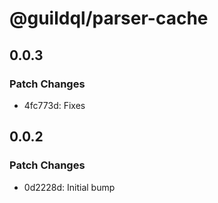# @guildql/parser-cache

## 0.0.3

### Patch Changes

- 4fc773d: Fixes

## 0.0.2

### Patch Changes

- 0d2228d: Initial bump
